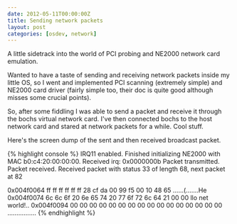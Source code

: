 ```yaml
---
date: 2012-05-11T00:00:00Z
title: Sending network packets
layout: post
categories: [osdev, network]
---
```

A little sidetrack into the world of PCI probing and NE2000 network card emulation.

Wanted to have a taste of sending and receiving network packets inside my little OS, so I went and implemented PCI scanning (extremely simple) and NE2000 card driver (fairly simple too, their doc is quite good although misses some crucial points).

So, after some fiddling I was able to send a packet and receive it through the bochs virtual network card. I've then connected bochs to the host network card and stared at network packets for a while. Cool stuff.

Here's the screen dump of the sent and then received broadcast packet.

{% highlight console %}
IRQ11 enabled.
Finished initializing NE2000 with MAC b0:c4:20:00:00:00.
Received irq: 0x0000000b
Packet transmitted.
Packet received.
Received packet with status 33 of length 68, next packet at 82

0x004f0064  ff ff ff ff ff ff 28 cf  da 00 99 f5 00 10 48 65  ......(.......He
0x004f0074  6c 6c 6f 20 6e 65 74 20  77 6f 72 6c 64 21 00 00  llo net world!..
0x004f0094  00 00 00 00 00 00 00 00  00 00 00 00 00 00 00 00  ................
{% endhighlight %}
